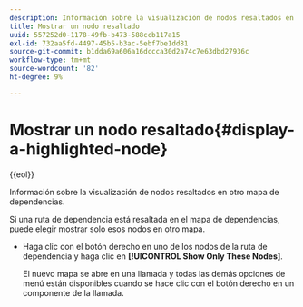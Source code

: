 ```yaml
---
description: Información sobre la visualización de nodos resaltados en otro mapa de dependencias.
title: Mostrar un nodo resaltado
uuid: 557252d0-1178-49fb-b473-588ccb117a15
exl-id: 732aa5fd-4497-45b5-b3ac-5ebf7be1dd81
source-git-commit: b1dda69a606a16dccca30d2a74c7e63dbd27936c
workflow-type: tm+mt
source-wordcount: '82'
ht-degree: 9%

---
```


# Mostrar un nodo resaltado{#display-a-highlighted-node}

{{eol}}

Información sobre la visualización de nodos resaltados en otro mapa de dependencias.

Si una ruta de dependencia está resaltada en el mapa de dependencias, puede elegir mostrar solo esos nodos en otro mapa.

* Haga clic con el botón derecho en uno de los nodos de la ruta de dependencia y haga clic en **[!UICONTROL Show Only These Nodes]**.

   El nuevo mapa se abre en una llamada y todas las demás opciones de menú están disponibles cuando se hace clic con el botón derecho en un componente de la llamada.
